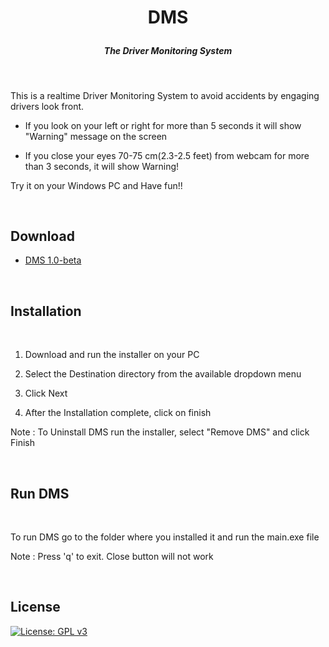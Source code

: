 <h1 align="center">

DMS
</h1>

<h5 align="center">The Driver Monitoring System</h5>


<br>

This is a realtime Driver Monitoring System to avoid accidents by engaging drivers look front.

* If you look on your left or right for more than 5 seconds it will show "Warning" message on the screen

* If you close your eyes 70-75 cm(2.3-2.5 feet) from webcam for more than 3 seconds, it will show Warning!

Try it on your Windows PC and Have fun!!

<br>

## Download

* [DMS 1.0-beta](https://github.com/Siddhanta-10/DMS/releases/tag/1.0-beta)

<br>

## Installation

<br>

1. Download and run the installer on your PC

2. Select the Destination directory from the available dropdown menu

3. Click Next

4. After the Installation complete, click on finish

Note : To Uninstall DMS run the installer, select "Remove DMS" and click Finish

<br>

## Run DMS

<br>

To run DMS go to the folder where you installed it and run the main.exe file

Note : Press 'q' to exit. Close button will not work

<br>

## License

[![License: GPL v3](https://img.shields.io/badge/License-GPLv3-blue.svg)](https://www.gnu.org/licenses/gpl-3.0)

<br>
